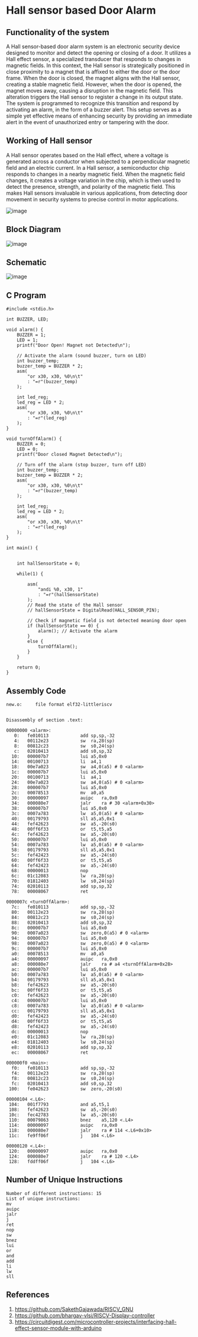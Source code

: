 # Hall sensor based Door Alarm

## Functionality of the system

A Hall sensor-based door alarm system is an electronic security device designed to monitor and detect the opening or closing of a door. It utilizes a Hall effect sensor, a specialized transducer that responds to changes in magnetic fields. In this context, the Hall sensor is strategically positioned in close proximity to a magnet that is affixed to either the door or the door frame. When the door is closed, the magnet aligns with the Hall sensor, creating a stable magnetic field. However, when the door is opened, the magnet moves away, causing a disruption in the magnetic field. This alteration triggers the Hall sensor to register a change in its output state. The system is programmed to recognize this transition and respond by activating an alarm, in the form of a buzzer alert. This setup serves as a simple yet effective means of enhancing security by providing an immediate alert in the event of unauthorized entry or tampering with the door. 

## Working of Hall sensor 

A Hall sensor operates based on the Hall effect, where a voltage is generated across a conductor when subjected to a perpendicular magnetic field and an electric current. In a Hall sensor, a semiconductor chip responds to changes in a nearby magnetic field. When the magnetic field changes, it creates a voltage variation in the chip, which is then used to detect the presence, strength, and polarity of the magnetic field. This makes Hall sensors invaluable in various applications, from detecting door movement in security systems to precise control in motor applications.

![image](https://github.com/amith-bharadwaj/Hall_sensor_based_Door_Alarm/assets/84613258/1af6ecc5-39c7-4b08-a334-40916aa5762d)

## Block Diagram

![image](https://github.com/amith-bharadwaj/Hall_sensor_based_Door_Alarm/assets/84613258/2db483ca-2c8e-4313-b2eb-daa7a3ec7052)

## Schematic

![image](https://github.com/amith-bharadwaj/Hall_sensor_based_Door_Alarm/assets/84613258/408eeda4-4e64-4084-9224-1efe63478635)

## C Program

```
#include <stdio.h>

int BUZZER, LED;

void alarm() {
    BUZZER = 1;
    LED = 1;
    printf("Door Open! Magnet not Detected\n");

    // Activate the alarm (sound buzzer, turn on LED)
    int buzzer_temp;
    buzzer_temp = BUZZER * 2;
    asm(
        "or x30, x30, %0\n\t"
        : "=r"(buzzer_temp)
    );

    int led_reg;
    led_reg = LED * 2;
    asm(
        "or x30, x30, %0\n\t"
        : "=r"(led_reg)
    );
}

void turnOffAlarm() {
    BUZZER = 0;
    LED = 0;
    printf("Door closed Magnet Detected\n");

    // Turn off the alarm (stop buzzer, turn off LED)
    int buzzer_temp;
    buzzer_temp = BUZZER * 2;
    asm(
        "or x30, x30, %0\n\t"
        : "=r"(buzzer_temp)
    );

    int led_reg;
    led_reg = LED * 2;
    asm(
        "or x30, x30, %0\n\t"
        : "=r"(led_reg)
    );
}

int main() {


    int hallSensorState = 0;

    while(1) {
    
    	asm(
            "andi %0, x30, 1"
            : "=r"(hallSensorState)
        );
        // Read the state of the Hall sensor
        // hallSensorState = DigitalRead(HALL_SENSOR_PIN);

        // Check if magnetic field is not detected meaning door open
        if (hallSensorState == 0) {
            alarm(); // Activate the alarm
        }
        else {
            turnOffAlarm();
        }
    }

    return 0;
}
```
## Assembly Code

```
new.o:     file format elf32-littleriscv


Disassembly of section .text:

00000000 <alarm>:
   0:	fe010113          	add	sp,sp,-32
   4:	00112e23          	sw	ra,28(sp)
   8:	00812c23          	sw	s0,24(sp)
   c:	02010413          	add	s0,sp,32
  10:	000007b7          	lui	a5,0x0
  14:	00100713          	li	a4,1
  18:	00e7a023          	sw	a4,0(a5) # 0 <alarm>
  1c:	000007b7          	lui	a5,0x0
  20:	00100713          	li	a4,1
  24:	00e7a023          	sw	a4,0(a5) # 0 <alarm>
  28:	000007b7          	lui	a5,0x0
  2c:	00078513          	mv	a0,a5
  30:	00000097          	auipc	ra,0x0
  34:	000080e7          	jalr	ra # 30 <alarm+0x30>
  38:	000007b7          	lui	a5,0x0
  3c:	0007a783          	lw	a5,0(a5) # 0 <alarm>
  40:	00179793          	sll	a5,a5,0x1
  44:	fef42623          	sw	a5,-20(s0)
  48:	00ff6f33          	or	t5,t5,a5
  4c:	fef42623          	sw	a5,-20(s0)
  50:	000007b7          	lui	a5,0x0
  54:	0007a783          	lw	a5,0(a5) # 0 <alarm>
  58:	00179793          	sll	a5,a5,0x1
  5c:	fef42423          	sw	a5,-24(s0)
  60:	00ff6f33          	or	t5,t5,a5
  64:	fef42423          	sw	a5,-24(s0)
  68:	00000013          	nop
  6c:	01c12083          	lw	ra,28(sp)
  70:	01812403          	lw	s0,24(sp)
  74:	02010113          	add	sp,sp,32
  78:	00008067          	ret

0000007c <turnOffAlarm>:
  7c:	fe010113          	add	sp,sp,-32
  80:	00112e23          	sw	ra,28(sp)
  84:	00812c23          	sw	s0,24(sp)
  88:	02010413          	add	s0,sp,32
  8c:	000007b7          	lui	a5,0x0
  90:	0007a023          	sw	zero,0(a5) # 0 <alarm>
  94:	000007b7          	lui	a5,0x0
  98:	0007a023          	sw	zero,0(a5) # 0 <alarm>
  9c:	000007b7          	lui	a5,0x0
  a0:	00078513          	mv	a0,a5
  a4:	00000097          	auipc	ra,0x0
  a8:	000080e7          	jalr	ra # a4 <turnOffAlarm+0x28>
  ac:	000007b7          	lui	a5,0x0
  b0:	0007a783          	lw	a5,0(a5) # 0 <alarm>
  b4:	00179793          	sll	a5,a5,0x1
  b8:	fef42623          	sw	a5,-20(s0)
  bc:	00ff6f33          	or	t5,t5,a5
  c0:	fef42623          	sw	a5,-20(s0)
  c4:	000007b7          	lui	a5,0x0
  c8:	0007a783          	lw	a5,0(a5) # 0 <alarm>
  cc:	00179793          	sll	a5,a5,0x1
  d0:	fef42423          	sw	a5,-24(s0)
  d4:	00ff6f33          	or	t5,t5,a5
  d8:	fef42423          	sw	a5,-24(s0)
  dc:	00000013          	nop
  e0:	01c12083          	lw	ra,28(sp)
  e4:	01812403          	lw	s0,24(sp)
  e8:	02010113          	add	sp,sp,32
  ec:	00008067          	ret

000000f0 <main>:
  f0:	fe010113          	add	sp,sp,-32
  f4:	00112e23          	sw	ra,28(sp)
  f8:	00812c23          	sw	s0,24(sp)
  fc:	02010413          	add	s0,sp,32
 100:	fe042623          	sw	zero,-20(s0)

00000104 <.L6>:
 104:	001f7793          	and	a5,t5,1
 108:	fef42623          	sw	a5,-20(s0)
 10c:	fec42783          	lw	a5,-20(s0)
 110:	00079863          	bnez	a5,120 <.L4>
 114:	00000097          	auipc	ra,0x0
 118:	000080e7          	jalr	ra # 114 <.L6+0x10>
 11c:	fe9ff06f          	j	104 <.L6>

00000120 <.L4>:
 120:	00000097          	auipc	ra,0x0
 124:	000080e7          	jalr	ra # 120 <.L4>
 128:	fddff06f          	j	104 <.L6>

```
## Number of Unique Instructions

```
Number of different instructions: 15
List of unique instructions:
mv
auipc
jalr
j
ret
nop
sw
bnez
lui
or
and
add
li
lw
sll

```
## References

1. https://github.com/SakethGajawada/RISCV_GNU
2. https://github.com/bhargav-vlsi/RISCV-Display-controller
3. https://circuitdigest.com/microcontroller-projects/interfacing-hall-effect-sensor-module-with-arduino
